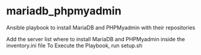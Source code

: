 # mariadb_phpmyadmin
Ansible playbook to install MariaDB and PHPMyadmin with their repositories

Add the server list where to install MariaDB and PHPMyadmin inside the inventory.ini file
To Execute the Playbook, run setup.sh
